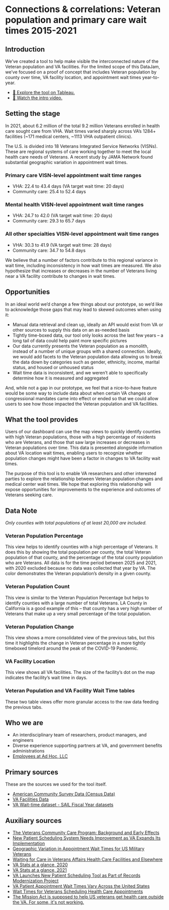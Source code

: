 # Connections & correlations: Veteran population and primary care wait times 2015-2021
## Introduction
We’ve created a tool to help make visible the interconnected nature of the Veteran population and VA facilities. For the limited scope of this DataJam, we’ve focused on a proof of concept that includes Veteran population by county over time, VA facility location, and appointment wait times year-to-year.

- [🔎 Explore the tool on Tableau.](https://public.tableau.com/app/profile/ad.hoc.data.guild/viz/ConnectionscorrelationsVeteranpopulationandprimarycarewaittimes2015-2021/VeteranPopulationCount)
- [🎦 Watch the intro video.](https://drive.google.com/file/d/1Z41ENwJurBq4HljXeRpP-QJjUn58aE_q/view?usp=sharing)

## Setting the stage
In 2021, about 6.2 million of the total 9.2 million Veterans enrolled in health care sought care from VHA. Wait times varied sharply across VA’s 1284+ facilities (~171 medical centers, ~1113 VHA outpatient clinics).

The U.S. is divided into 18 Veterans Integrated Service Networks (VISNs). These are regional systems of care working together to meet the local health care needs of Veterans. A recent study by JAMA Network found substantial geographic variation in appointment wait times.

### Primary care VISN-level appointment wait time ranges
- VHA: 22.4 to 43.4 days (VA target wait time: 20 days)
- Community care: 25.4 to 52.4 days

### Mental health VISN-level appointment wait time ranges
- VHA: 24.7 to 42.0 (VA target wait time: 20 days)
- Community care: 29.3 to 65.7 days

### All other specialties VISN-level appointment wait time ranges
- VHA: 30.3 to 41.9 (VA target wait time: 28 days)
- Community care: 34.7 to 54.8 days

We believe that a number of factors contribute to this regional variance in wait time, including inconsistency in how wait times are measured. We also hypothesize that increases or decreases in the number of Veterans living near a VA facility contribute to changes in wait times.

## Opportunities
In an ideal world we’d change a few things about our prototype, so we’d like to acknowledge those gaps that may lead to skewed outcomes when using it: 

- Manual data retrieval and clean up, ideally an API would exist from VA or other sources to supply this data on an as-needed basis
- Tightly time-boxed data, our tool only looks across the last few years – a long tail of data could help paint more specific pictures
- Our data currently presents the Veteran population as a monolith, instead of a number of unique groups with a shared connection. Ideally, we would add facets to the Veteran population data allowing us to break the data down by categories such as gender, ethnicity, income, marital status, and housed or unhoused status
- Wait time data is inconsistent, and we weren’t able to specifically determine how it is measured and aggregated

And, while not a gap in our prototype, we feel that a nice-to-have feature would be some way to include data about when certain VA changes or congressional mandates came into effect or ended so that we could allow users to see how those impacted the Veteran population and VA facilities.

## What the tool provides
Users of our dashboard can use the map views to quickly identify counties with high Veteran populations, those with a high percentage of residents who are Veterans, and those that saw large increases or decreases in Veteran populations over time. This data is presented alongside information about VA location wait times, enabling users to recognize whether population changes might have been a factor in changes to VA facility wait times.

The purpose of this tool is to enable VA researchers and other interested parties to explore the relationship between Veteran population changes and medical center wait times. We hope that exploring this relationship will expose opportunities for improvements to the experience and outcomes of Veterans seeking care.

## Data Note
*Only counties with total populations of at least 20,000 are included.*

### Veteran Population Percentage
This view helps to identify counties with a high percentage of Veterans. It does this by showing the total population per county, the total Veteran population of that county, and the percentage of the total county population who are Veterans. All data is for the time period between 2025 and 2021, with 2020 excluded because no data was collected that year by VA. The color demonstrates the Veteran population’s density in a given county. 

### Veteran Population Count
This view is similar to the Veteran Population Percentage but helps to identify counties with a large number of total Veterans. LA County in California is a good example of this – that county has a very high number of Veterans that make up a very small percentage of the total population.

### Veteran Population Change
This view shows a more consolidated view of the previous tabs, but this time it highlights the change in Veteran percentage in a more tightly timeboxed timelord around the peak of the COVID-19 Pandemic.  

### VA Facility Location
This view shows all VA facilities. The size of the facility’s dot on the map indicates the facility’s wait time in days.

### Veteran Population and VA Facility Wait Time tables
These two table views offer more granular access to the raw data feeding the previous tabs.

## Who we are
- An interdisciplinary team of researchers, product managers, and engineers
- Diverse experience supporting partners at VA, and government benefits administrations
- [Employees at Ad Hoc, LLC](https://adhocteam.us/)

## Primary sources
These are the sources we used for the tool itself. 

- [American Community Survey Data (Census Data)](https://www.census.gov/programs-surveys/acs/data.html)
- [VA Facilities Data](https://www.data.va.gov/dataset/PAI-Data-Set-For-Open-Data-Maps-Data-Story-1-of-3/cg9c-gfgn)
- [VA Wait-time dataset - SAIL Fiscal Year datasets](https://www.data.va.gov/browse?q=SAIL&sortBy=relevance)

## Auxiliary sources
- [The Veterans Community Care Program: Background and Early Effects](https://www.cbo.gov/publication/57583)
- [New Patient Scheduling System Needs Improvement as VA Expands Its Implementation](https://www.oversight.gov/report/VA/New-Patient-Scheduling-System-Needs-Improvement-VA-Expands-Its-Implementation)
- [Geographic Variation in Appointment Wait Times for US Military Veterans](https://jamanetwork.com/journals/jamanetworkopen/fullarticle/2795631)
- [Waiting for Care in Veterans Affairs Health Care Facilities and Elsewhere](https://jamanetwork.com/journals/jamanetworkopen/fullarticle/2720912)
- [VA Stats at a glance, 2020](https://www.va.gov/vetdata/docs/Quickfacts/Stats_at_a_glance_12_31_20.PDF)
- [VA Stats at a glance, 2021](https://www.va.gov/vetdata/docs/Quickfacts/Stats_at_a_glance_12_31_21.PDF)
- [VA Launches New Patient Scheduling Tool as Part of Records Modernization Project](https://www.nextgov.com/it-modernization/2020/08/va-launches-new-patient-scheduling-tool-part-records-modernization-project/168013/)
- [VA Patient Appointment Wait Times Vary Across the United States](https://patientengagementhit.com/news/va-patient-appointment-wait-times-vary-across-the-united-states)
- [Wait Times for Veterans Scheduling Health Care Appointments](https://www.rand.org/multimedia/video/2022/09/21/wait-times-for-veterans-scheduling-health-care-appointments.html)
- [The Mission Act is supposed to help US veterans get health care outside the VA. For some, it's not working.](https://www.usatoday.com/in-depth/news/investigations/2021/11/01/mission-act-aid-veterans-healthcare-va-isnt-letting-it/8561618002/)


